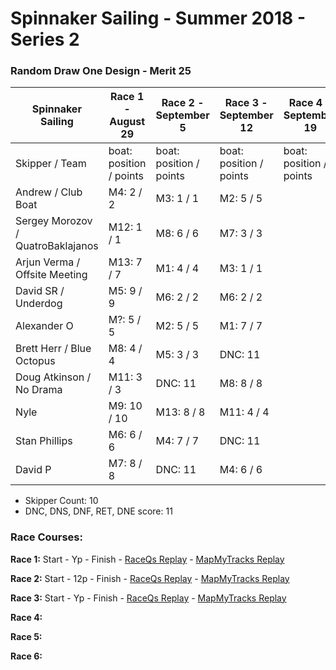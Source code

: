 # Spinnaker Sailing - Summer 2018 - Series 2
### Random Draw One Design - Merit 25

| Spinnaker Sailing | Race 1 - August 29 | Race 2 - September 5 | Race 3 - September 12 | Race 4 - September 19 | Race 5 - September 26 | Race 6 - October 3 | Series Points | Final Series Points |
| --- | --- | --- | --- | --- | --- | --- | --- | --- |
| Skipper / Team | boat: position / points | boat: position / points | boat: position / points | boat: position / points | boat: position / points | boat: position / points | | Best 4 Races |
| Andrew / Club Boat | M4: 2 / 2 | M3: 1 / 1 | M2: 5 / 5 |  |  |  | 8 | 8 |
| Sergey Morozov / QuatroBaklajanos | M12: 1 / 1 | M8: 6 / 6 | M7: 3 / 3 |  |  |  | 10 | 10 |
| Arjun Verma / Offsite Meeting | M13: 7 / 7 | M1: 4 / 4 | M3: 1 / 1 |  |  |  | 12 | 12 |
| David SR / Underdog | M5: 9 / 9 | M6: 2 / 2 | M6: 2 / 2 |  |  |  | 17 | 17 |
| Alexander O | M?: 5 / 5 | M2: 5 / 5 | M1: 7 / 7 |  |  |  | 17 | 17 |
| Brett Herr / Blue Octopus | M8: 4 / 4 | M5: 3 / 3 | DNC: 11 |  |  |  | 18 | 18 |
| Doug Atkinson / No Drama | M11: 3 / 3 | DNC: 11 | M8: 8 / 8 |  |  |  | 22 | 22 |
| Nyle | M9: 10 / 10 | M13: 8 / 8 | M11: 4 / 4 |  |  |  | 22 | 22 |
| Stan Phillips | M6: 6 / 6 | M4: 7 / 7 | DNC: 11 |  |  |  | 24 | 24 |
| David P | M7: 8 / 8 | DNC: 11 | M4: 6 / 6 |  |  |  | 25 | 25 |
* Skipper Count: 10
* DNC, DNS, DNF, RET, DNE score: 11


### Race Courses:

**Race 1:** Start - Yp - Finish - [RaceQs Replay](http://raceqs.com/regattas/66414?eventId=71846) - [MapMyTracks Replay](http://www.mapmytracks.com/explore/activity/2991576)

**Race 2:** Start - 12p - Finish - [RaceQs Replay](http://raceqs.com/regattas/66414?eventId=71847) - [MapMyTracks Replay](http://www.mapmytracks.com/explore/activity/3010761)

**Race 3:** Start - Yp - Finish - [RaceQs Replay](http://raceqs.com/regattas/66414?eventId=71848) - [MapMyTracks Replay](http://www.mapmytracks.com/explore/activity/3015176)

**Race 4:**

**Race 5:**

**Race 6:**